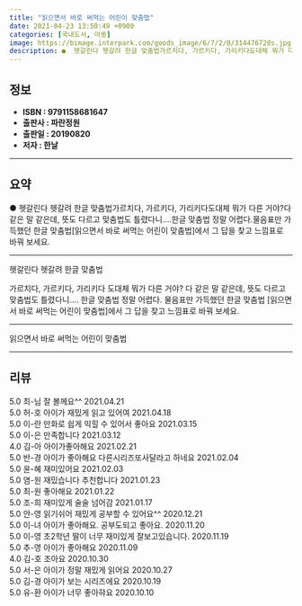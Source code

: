 ```yaml
---
title: "읽으면서 바로 써먹는 어린이 맞춤법"
date: 2021-04-23 13:50:49 +0900
categories: [국내도서, 아동]
image: https://bimage.interpark.com/goods_image/6/7/2/0/314476720s.jpg
description: ●  헷갈린다 헷갈려 한글 맞춤법가르치다, 가르키다, 가리키다도대체 뭐가 다른 거야?다 같은 말 같은데, 뜻도 다르고 맞춤법도 틀렸다니….한글 맞춤법 정말 어렵다.물음표만 가득했던 한글 맞춤법[읽으면서 바로 써먹는 어린이 맞춤법]에서 그 답을 찾고 느낌표로 바꿔 보세요.
---
```


## **정보**

- **ISBN : 9791158681647**
- **출판사 : 파란정원**
- **출판일 : 20190820**
- **저자 : 한날**

------



## **요약**

●  헷갈린다 헷갈려 한글 맞춤법가르치다, 가르키다, 가리키다도대체 뭐가 다른 거야?다 같은 말 같은데, 뜻도 다르고 맞춤법도 틀렸다니….한글 맞춤법 정말 어렵다.물음표만 가득했던 한글 맞춤법[읽으면서 바로 써먹는 어린이 맞춤법]에서 그 답을 찾고 느낌표로 바꿔 보세요.

------

헷갈린다 헷갈려 한글 맞춤법

가르치다, 가르키다, 가리키다
도대체 뭐가 다른 거야?
다 같은 말 같은데, 뜻도 다르고 맞춤법도 틀렸다니….
한글 맞춤법 정말 어렵다.
물음표만 가득했던 한글 맞춤법
[읽으면서 바로 써먹는 어린이 맞춤법]에서 
그 답을 찾고 느낌표로 바꿔 보세요.

------


읽으면서 바로 써먹는 어린이 맞춤법 

------


## **리뷰** 

5.0 최-님 잘 볼께요^^ 2021.04.21 <br/>5.0 허-호 아이가 재밌게 읽고 있어여 2021.04.18 <br/>5.0 이-란 만화로 쉽게 익힐 수 있어서 좋아요 2021.03.15 <br/>5.0 이-은 만족합니다 2021.03.12 <br/>4.0 김-아 아이가좋아해요 2021.02.21 <br/>5.0 반-경 아이가 좋아해요 다른시리즈또사달라고 하네요 2021.02.04 <br/>5.0 윤-혜 재미있어요 2021.02.03 <br/>5.0 염-원 재밌습니다 추천합니다 2021.01.23 <br/>5.0 최-원 좋아해요 2021.01.22 <br/>5.0 조-희 재미있게 술술 넘어감 2021.01.17 <br/>5.0 안-영 읽기쉬어 재밌게 공부할 수 있어요^^ 2020.12.21 <br/>5.0 이-녀 아이가 좋아해요.
공부도되고 좋아요. 2020.11.20 <br/>5.0 이-영 초2학년 딸이 너무 재미있게 잘보고있습니다. 2020.11.19 <br/>5.0 추-영 아이가 좋아해요 2020.11.09 <br/>4.0 김-호 조아요 2020.10.30 <br/>5.0 서-은 아이가 정말 재밌게 읽어요 2020.10.27 <br/>5.0 김-경 아이가 보는 시리즈에요 2020.10.19 <br/>5.0 유-환 아이가 너무 좋아햐요 2020.10.10 <br/>